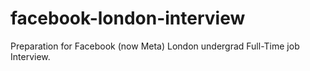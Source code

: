 # facebook-london-interview
Preparation for Facebook (now Meta) London undergrad Full-Time job Interview.
